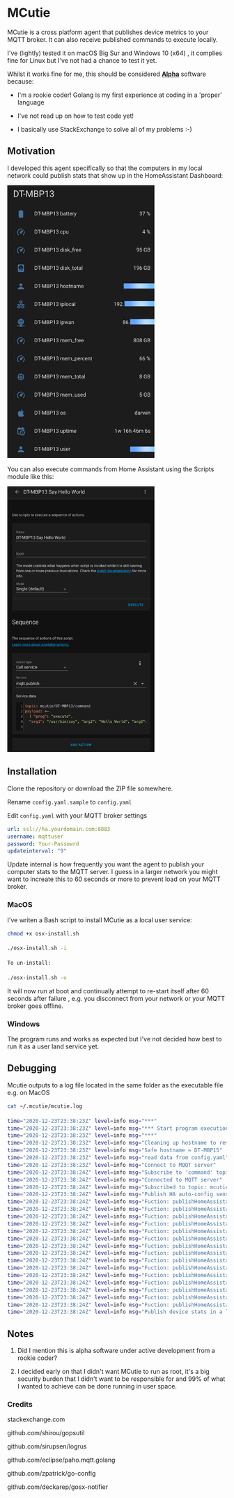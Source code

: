# MCutie

MCutie is a cross platform agent that publishes device metrics to your MQTT broker. It can also receive published commands to execute locally.

I've (lightly) tested it on macOS Big Sur and Windows 10 (x64) , it complies fine for Linux  but I've not had a chance to test it  yet.

Whilst it works fine for me, this should be considered <u>**Alpha**</u> software because:

- I'm a rookie coder! Golang is my first experience at coding in a 'proper' language

- I've not read up on how to test code yet!

- I basically use StackExchange to solve all of my problems :-)

## Motivation

I developed this agent specifically so that the computers in my local network could publish stats that show up in the HomeAssistant Dashboard:

<img src="docs/Home-Assistant-Dashboard-screen-shot.png" title="" alt="Home-Assistant-Dashboard-screen-shot.png" width="338">

You can also execute commands from Home Assistant using the Scripts module like this:

<img title="" src="docs/Home-Assistant-Action-screenshot.png" alt="Home-Assistant-Action-screenshot.png" width="338">

## Installation

Clone the repository or download the ZIP file somewhere.

Rename `config.yaml.sample` to `config.yaml`

Edit `config.yaml` with your MQTT broker settings

```yaml
url: ssl://ha.yourdomain.com:8883
username: mqttuser
password: Your-Passowrd
updateinterval: "9"
```

Update internal is how frequently you want the agent to publish your computer stats to the MQTT server. I guess in a larger network you might want to increate this to 60 seconds or more to prevent load on your MQTT broker.

### MacOS

I've writen a Bash script to install MCutie as a local user service:

```bash
chmod +x osx-install.sh

./osx-install.sh -i

To un-install:

./osx-install.sh -u

```

It will now run at boot and continually attempt to re-start itself after 60 seconds after failure , e.g. you disconnect from your network or your MQTT broker goes offline.

### Windows

The program runs and works as expected but I've not decided how best to run it as a user land service yet.

## Debugging
Mcutie outputs to a log file located in the same folder as the executable file e.g. on MacOS
```bash
cat ~/.mcutie/mcutie.log

time="2020-12-23T23:38:23Z" level=info msg="***"
time="2020-12-23T23:38:23Z" level=info msg="*** Start program execution ***"
time="2020-12-23T23:38:23Z" level=info msg="***"
time="2020-12-23T23:38:23Z" level=info msg="Cleaning up hostname to remove suffix (if present)"
time="2020-12-23T23:38:23Z" level=info msg="Safe hostname = DT-MBP15"
time="2020-12-23T23:38:23Z" level=info msg="read data from config.yaml"
time="2020-12-23T23:38:23Z" level=info msg="Connect to MQQT server"
time="2020-12-23T23:38:24Z" level=info msg="Subscribe to 'command' topic"
time="2020-12-23T23:38:24Z" level=info msg="Connected to MQTT server"
time="2020-12-23T23:38:24Z" level=info msg="Subscribed to topic: mcutie/DT-MBP15/command"
time="2020-12-23T23:38:24Z" level=info msg="Publish HA auto-config sensors"
time="2020-12-23T23:38:24Z" level=info msg="Fuction: publishHomeAssistantAutoConfigData hostNameSafe = DT-MBP15"
time="2020-12-23T23:38:24Z" level=info msg="Fuction: publishHomeAssistantAutoConfigData hostNameSafe = DT-MBP15"
time="2020-12-23T23:38:24Z" level=info msg="Fuction: publishHomeAssistantAutoConfigData hostNameSafe = DT-MBP15"
time="2020-12-23T23:38:24Z" level=info msg="Fuction: publishHomeAssistantAutoConfigData hostNameSafe = DT-MBP15"
time="2020-12-23T23:38:24Z" level=info msg="Fuction: publishHomeAssistantAutoConfigData hostNameSafe = DT-MBP15"
time="2020-12-23T23:38:24Z" level=info msg="Fuction: publishHomeAssistantAutoConfigData hostNameSafe = DT-MBP15"
time="2020-12-23T23:38:24Z" level=info msg="Fuction: publishHomeAssistantAutoConfigData hostNameSafe = DT-MBP15"
time="2020-12-23T23:38:24Z" level=info msg="Fuction: publishHomeAssistantAutoConfigData hostNameSafe = DT-MBP15"
time="2020-12-23T23:38:24Z" level=info msg="Fuction: publishHomeAssistantAutoConfigData hostNameSafe = DT-MBP15"
time="2020-12-23T23:38:24Z" level=info msg="Fuction: publishHomeAssistantAutoConfigData hostNameSafe = DT-MBP15"
time="2020-12-23T23:38:24Z" level=info msg="Fuction: publishHomeAssistantAutoConfigData hostNameSafe = DT-MBP15"
time="2020-12-23T23:38:24Z" level=info msg="Fuction: publishHomeAssistantAutoConfigData hostNameSafe = DT-MBP15"
time="2020-12-23T23:38:24Z" level=info msg="Fuction: publishHomeAssistantAutoConfigData hostNameSafe = DT-MBP15"
time="2020-12-23T23:38:24Z" level=info msg="Fuction: publishHomeAssistantAutoConfigData hostNameSafe = DT-MBP15"
time="2020-12-23T23:38:24Z" level=info msg="Fuction: publishHomeAssistantAutoConfigData hostNameSafe = DT-MBP15"
time="2020-12-23T23:38:24Z" level=info msg="Publish device stats in a loop"
```

## Notes

1. Did I mention this is alpha software under active development from a rookie coder? 

2. I decided early on that I didn't want MCutie to run as root, it's a big security burden that I didn't want to be responsible for and 99% of what I wanted to achieve can be done running in user space.

### Credits

stackexchange.com

github.com/shirou/gopsutil

github.com/sirupsen/logrus

github.com/eclipse/paho.mqtt.golang

github.com/zpatrick/go-config

github.com/deckarep/gosx-notifier